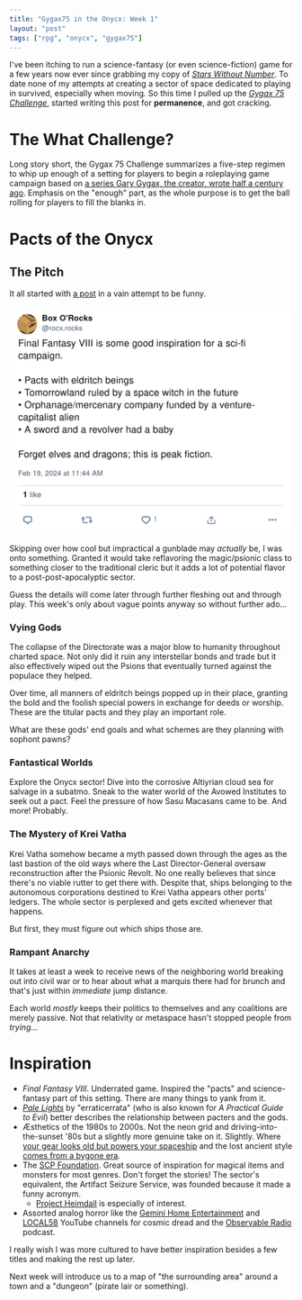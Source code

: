 ```yaml
---
title: "Gygax75 in the Onycx: Week 1"
layout: "post"
tags: ["rpg", "onycx", "gygax75"]
---
```


I've been itching to run a science-fantasy (or even science-fiction)
game for a few years now ever since grabbing my copy of
[<i>Stars Without Number</i>][SWN].
To date none of my attempts at creating a sector of space dedicated
to playing in survived, especially when moving.
So this time I pulled up the [<i>Gygax 75 Challenge</i>][G75],
started writing this post for **permanence**, and got cracking.

[G75]: https://plundergrounds.itch.io/gygax75
[SWN]: https://drivethrurpg.com/product/230009


# The What Challenge?

Long story short, the Gygax 75 Challenge summarizes a five-step
regimen to whip up enough of a setting for players to begin a
roleplaying game campaign based on
[a series Gary Gygax, the creator, wrote half a century ago][original].
Emphasis on the "enough" part, as the whole purpose is to get
the ball rolling for players to fill the blanks in.

[original]: https://archive.org/details/Europa_6-8-1975-04/page/n19


# Pacts of the Onycx

## The Pitch

It all started with
[a post](https://bsky.app/profile/rocx.rocks/post/3klrvb64f5j2q)
in a vain attempt to be funny.

![FF8 in a nutshell](/assets/pictures/ff8-nutshell.png)

Skipping over how cool but impractical a gunblade may _actually_
be, I was onto something.
Granted it would take reflavoring the magic/psionic class to
something closer to the traditional cleric but it adds a lot
of potential flavor to a post-post-apocalyptic sector.

Guess the details will come later through further fleshing
out and through play.
This week's only about vague points anyway so without further ado...

### Vying Gods

The collapse of the Directorate was a major blow to humanity
throughout charted space.
Not only did it ruin any interstellar bonds and trade but it
also effectively wiped out the Psions that eventually turned
against the populace they helped.

Over time, all manners of eldritch beings popped up in their place,
granting the bold and the foolish special powers in exchange
for deeds or worship.
These are the titular pacts and they play an important role.

What are these gods' end goals and what schemes are they planning
with sophont pawns?

### Fantastical Worlds

Explore the Onycx sector!
Dive into the corrosive Altiyrian cloud sea for salvage in a subatmo.
Sneak to the water world of the Avowed Institutes to seek out a pact.
Feel the pressure of how Sasu Macasans came to be.
And more! Probably.

### The Mystery of Krei Vatha

Krei Vatha somehow became a myth passed down through the ages as the
last bastion of the old ways where the Last Director-General oversaw
reconstruction after the Psionic Revolt.
No one really believes that since there's no viable rutter to get there with.
Despite that, ships belonging to the autonomous corporations destined
to Krei Vatha appears other ports' ledgers.
The whole sector is perplexed and gets excited whenever that happens.

But first, they must figure out which ships those are.

### Rampant Anarchy

It takes at least a week to receive news of the neighboring world
breaking out into civil war or to hear about what a marquis there had
for brunch and that's just within _immediate_ jump distance.

Each world _mostly_ keeps their politics to themselves and any
coalitions are merely passive.
Not that relativity or metaspace hasn't stopped people from _trying_...


# Inspiration

* <i>Final Fantasy VIII</i>.
  Underrated game.
  Inspired the "pacts" and science-fantasy part of this setting.
  There are many things to yank from it.
* [<i>Pale Lights</i>](https://palelights.com/)
  by "erraticerrata" (who is also known for <i>A Practical Guide to
  Evil</i>) better describes the relationship between pacters and the gods.
* Æsthetics of the 1980s to 2000s.
  Not the neon grid and driving-into-the-sunset '80s but
  a slightly more genuine take on it.
  Slightly.
  Where [your gear looks old but powers your spaceship][1]
  and the lost ancient style [comes from a bygone era][2].
* The [SCP Foundation][4].
  Great source of inspiration for magical items and monsters for
  most genres.
  Don't forget the stories!
  The sector's equivalent, the Artifact Seizure Service, was founded
  because it made a funny acronym.
  * [Project Heimdall][5] is especially of interest.
* Assorted analog horror like the [Gemini Home Entertainment][6]
  and [LOCAL58][7] YouTube channels for cosmic dread and the
  [Observable Radio][8] podcast.

I really wish I was more cultured to have better inspiration besides
a few titles and making the rest up later.

Next week will introduce us to a map of "the surrounding area" around
a town and a "dungeon" (pirate lair or something).
  
[1]: https://cari.institute/aesthetics/cassette-futurism
[2]: https://cari.institute/aesthetics/y2k-aesthetic
[3]: https://www.wordmillgames.com/page/mythic-gme.html
[4]: https://scp-wiki.wikidot.com/
[5]: https://scp-wiki.wikidot.com/project-heimdall
[6]: https://www.youtube.com/channel/UC9YXCCz-A28lxhMA-ArfBaA
[7]: https://www.youtube.com/channel/UCuoMasRkMhlj1VNVAOJdw5w
[8]: https://www.observableradio.com/

